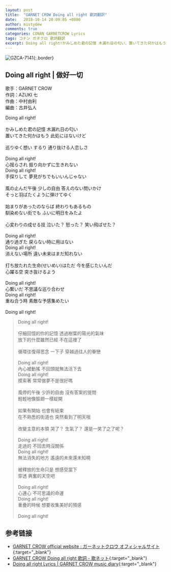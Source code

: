 ```yaml
---
layout: post
title:  "GARNET CROW Doing all right 歌詞翻訳"
date:   2018-10-14 20:09:05 +0800
author: mistydew
comments: true
categories: CONAN GARNETCROW Lyrics
tags: コナン ガネクロ 歌詞翻訳
excerpt: Doing all right!かみしめた君の記憶 木漏れ日の匂い、置いてきた何かはもう 此処にはないけど。
---
```

![GZCA-7141](https://raw.githubusercontent.com/mistydew/gc2/master/cover/single/GZCA-7141.jpg){:.border}

## Doing all right | 做好一切

歌手：GARNET CROW<br>
作詞：AZUKI 七<br>
作曲：中村由利<br>
編曲：古井弘人

<div class="lyric-original">
<p>
Doing all right!<br>
<br>
かみしめた君の記憶 木漏れ日の匂い<br>
置いてきた何かはもう 此処にはないけど<br>
<br>
巡りゆく想い するり 通り抜ける人恋しさ<br>
<br>
Doing all right!<br>
心揺らされ 振り向かずに生きれない<br>
Doing all right!<br>
手探りして 夢見がちでもいいんじゃない<br>
<br>
風の止んだ午後 少しの自由 答えのない問いかけ<br>
そっと羽ばたくように弾けてゆく<br>
<br>
始まりがあったのならば 終わりもあるもの<br>
馴染めない街でも ふいに明日をみたよ<br>
<br>
心変わりの成せる技 泣いた？ 怒った？ 笑い飛ばせた？<br>
<br>
Doing all right!<br>
通り過ぎた 戻らない時に用はない<br>
Doing all right!<br>
消えない場所 遠い未来はまだ知れない<br>
<br>
打ち放たれた生命(せいめい)はただ 今を感じたいんだ<br>
心躍る空 突き抜けるよう<br>
<br>
Doing all right!<br>
心繋いだ 不思議な巡り合わせ<br>
Doing all right!<br>
重ね合う時 素敵な予感集めたい<br>
<br>
Doing all right!
</p>
</div>

<div class="lyric-translation">
<blockquote>
Doing all right!<br>
<br>
仔細回憶的你的記憶 透過樹葉的陽光的氣味<br>
放下的什麼雖然已經 不在這裡了<br>
<br>
循環往復得思念 一下子 穿越過往人的眷戀<br>
<br>
Doing all right!<br>
內心被動搖 不回頭就無法活下去<br>
Doing all right!<br>
摸索著 常常做夢不是很好嗎<br>
<br>
風停的午後 少許的自由 沒有答案的提問<br>
輕輕地像振翅一樣綻開<br>
<br>
如果有開始 也會有結束<br>
在不熟悉的街道也 突然看到了明天哦<br>
<br>
改變主意的本領 哭了？ 生氣了？ 還是一笑了之了呢？<br>
<br>
Doing all right!<br>
走過的 不回去時沒關係<br>
Doing all right!<br>
無法消失的地方 遙遠的未來還未知曉<br>
<br>
被釋放的生命只是 想感受當下<br>
穿透 興奮的天空吧<br>
<br>
Doing all right!<br>
心連心 不可思議的命運<br>
Doing all right!<br>
重疊的時候 想要收集美好的預感<br>
<br>
Doing all right!
</blockquote>
</div>

## 参考链接

* [GARNET CROW official website : ガーネットクロウ オフィシャルサイト](http://www.garnetcrow.com){:target="_blank"}
* [GARNET CROW Doing all right 歌詞 - 歌ネット](https://www.uta-net.com/song/79833){:target="_blank"}
* [Doing all right Lyrics \| GARNET CROW music diary](https://mistydew.github.io/gc/lyrics/original/Doing%20all%20right.html){:target="_blank"}
